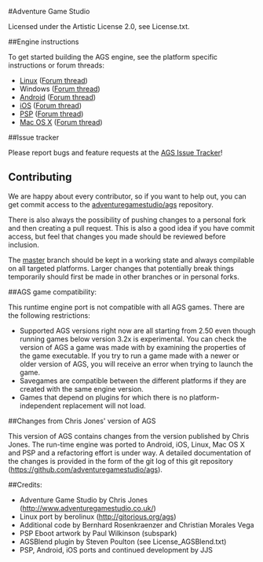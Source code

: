 #Adventure Game Studio

Licensed under the Artistic License 2.0, see License.txt.


##Engine instructions

To get started building the AGS engine, see the platform specific instructions or forum threads:

-    [Linux](https://github.com/adventuregamestudio/ags/blob/master/debian/README.md) ([Forum thread](http://www.adventuregamestudio.co.uk/forums/index.php?topic=46152.0))
-    Windows ([Forum thread](http://www.adventuregamestudio.co.uk/forums/index.php?topic=46847.0))
-    [Android](https://github.com/adventuregamestudio/ags/blob/master/Android/README.md) ([Forum thread](http://www.adventuregamestudio.co.uk/forums/index.php?topic=44768.0))
-    [iOS](https://github.com/adventuregamestudio/ags/blob/master/iOS/README.md) ([Forum thread](http://www.adventuregamestudio.co.uk/forums/index.php?topic=46040.0))
-    [PSP](https://github.com/adventuregamestudio/ags/blob/master/PSP/README.md) ([Forum thread](http://www.adventuregamestudio.co.uk/forums/index.php?topic=43998.0))
-    [Mac OS X](https://github.com/adventuregamestudio/ags/blob/master/OSX/README.md) ([Forum thread](http://www.adventuregamestudio.co.uk/forums/index.php?topic=47264.0))

##Issue tracker

Please report bugs and feature requests at the [AGS Issue Tracker](http://www.adventuregamestudio.co.uk/forums/index.php?action=projects)!

## Contributing

We are happy about every contributor, so if you want to help out, you can get commit access to the [adventuregamestudio/ags](https://github.com/adventuregamestudio/ags) repository.

There is also always the possibility of pushing changes to a personal fork and then creating a pull request.
This is also a good idea if you have commit access, but feel that changes you made should be reviewed before inclusion.

The [master](https://github.com/adventuregamestudio/ags/tree/master) branch should be kept in a working state and always compilable on all targeted platforms.
Larger changes that potentially break things temporarily should first be made in other branches or in personal forks.

##AGS game compatibility:

This runtime engine port is not compatible with all AGS games. There are the
following restrictions:

-   Supported AGS versions right now are all starting from 2.50 even though
    running games below version 3.2x is experimental.
    You can check the version of AGS a game was made with by examining the properties 
    of the game executable.
    If you try to run a game made with a newer or older version of AGS, you will
    receive an error when trying to launch the game.
-   Savegames are compatible between the different platforms if they are created
    with the same engine version.
-   Games that depend on plugins for which there is no platform-independent
    replacement will not load.

##Changes from Chris Jones' version of AGS

This version of AGS contains changes from the version published by Chris Jones.
The run-time engine was ported to Android, iOS, Linux, Mac OS X and PSP and a refactoring effort is under way.
A detailed documentation of the changes is provided in the form of the git log of this git repository
(https://github.com/adventuregamestudio/ags).

##Credits:

-   Adventure Game Studio by Chris Jones (http://www.adventuregamestudio.co.uk/)
-   Linux port by berolinux (http://gitorious.org/ags)
-   Additional code by Bernhard Rosenkraenzer and Christian Morales Vega
-   PSP Eboot artwork by Paul Wilkinson (subspark)
-   AGSBlend plugin by Steven Poulton (see License_AGSBlend.txt)
-   PSP, Android, iOS ports and continued development by JJS
